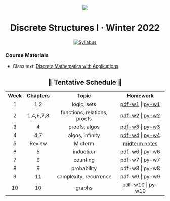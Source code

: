 <p align="center">
  <img src="../../.assets/images/discrete.ico"/>
</p>

<h1 align="center">Discrete Structures I · Winter 2022</h1>

<p align="center">
    <a href="cs-250-syllabus.pdf">
    <img title="Syllabus" src="https://img.shields.io/badge/CS: 250-syllabus-informational?logo=adobe-acrobat-reader" > </a>
</p>

### Course Materials

- Class text: [Discrete Mathematics with Applications](https://book4you.org/book/3707224/58a170)

<h2 align="center">📅 Tentative Schedule 📅</h2>

<table align="center">
  <tr>
    <td align="center"><strong>Week</strong></td>
    <td align="center"><strong>Chapters</strong></td>
    <td align="center"><strong>Topic</strong></td>
    <td align="center"><strong>Homework</strong></td>
  </tr>
  <tr>
    <td align="center">1</td>
    <td align="center">1,2</td>
    <td align="center">logic, sets</td>
    <td align="center"><a href="https://github.com/nosvagor/notes/blob/main/python/cs-250/hw_tex/hw1.pdf">pdf-w1</a> | <a href="https://github.com/nosvagor/notes/blob/main/python/cs-250/hw_python/hw1.py">py-w1</a></td>
  </tr>
  <tr>
    <td align="center">2</td>
    <td align="center">1,4,6,7,8</td>
    <td align="center">functions, relations, proofs</td>
    <td align="center"><a href="https://github.com/nosvagor/notes/blob/main/python/cs-250/hw_tex/hw2.pdf">pdf-w2</a> | <a href="https://github.com/nosvagor/notes/blob/main/python/cs-250/hw_python/hw2.py">py-w2</a></td>
  </tr>
  <tr>
    <td align="center">3</td>
    <td align="center">4</td>
    <td align="center">proofs, algos</td>
    <td align="center"><a href="https://github.com/nosvagor/notes/blob/main/python/cs-250/hw_tex/hw3.pdf">pdf-w3</a> | <a href="https://github.com/nosvagor/notes/blob/main/python/cs-250/hw_python/hw3.py">py-w3</a></td>
  </tr>
  <tr>
    <td align="center">4</td>
    <td align="center">4,7</td>
    <td align="center">algos, infinity</td>
    <td align="center"><a href="https://github.com/nosvagor/notes/blob/main/python/cs-250/hw_tex/hw4.pdf">pdf-w4</a> | <a href="https://github.com/nosvagor/notes/blob/main/python/cs-250/hw_python/hw4.py">py-w4</a></td>
  </tr>
  <tr>
    <td align="center">5</td>
    <td align="center">Review</td>
    <td align="center">Midterm</td>
    <td align="center"><a href="https://github.com/nosvagor/notes/blob/main/python/cs-250/midterm-notes.pdf">midterm notes</a></td>
  </tr>

  <tr>
    <td align="center">6</td>
    <td align="center">5</td>
    <td align="center">induction</td>
    <td align="center">pdf-w6 | py-w6</td>
  </tr>
  <tr>
    <td align="center">7</td>
    <td align="center">9</td>
    <td align="center">counting</td>
    <td align="center">pdf-w7 | py-w7</td>
  </tr>
  <tr>
    <td align="center">8</td>
    <td align="center">9</td>
    <td align="center">probability</td>
    <td align="center">pdf-w8 | py-w8</td>
  </tr>
  <tr>
    <td align="center">9</td>
    <td align="center">11</td>
    <td align="center">complexity, recurrence</td>
    <td align="center">pdf-w9 | py-w9</td>
  </tr>
  <tr>
    <td align="center">10</td>
    <td align="center">10</td>
    <td align="center">graphs</td>
    <td align="center">pdf-w10 | py-w10</td>
  </tr>
</table>
